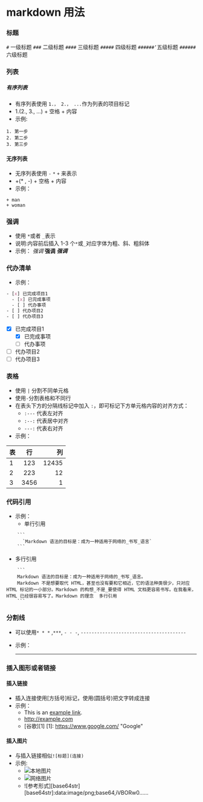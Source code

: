 # markdown 用法
### 标题
`#` 一级标题
`###` 二级标题
`####` 三级标题
`#####` 四级标题
`######’`五级标题
`######`六级标题

### 列表 
##### 有序列表
- 有序列表使用 `1.， 2.， ...`作为列表的项目标记
- 1.(2., 3., ...) + 空格 + 内容
- 示例:
```undefined
1. 第一步
2. 第二步
3. 第三步
```

#### 无序列表
- 无序列表使用 `-` `*` `+` 来表示
- +(* , -) + 空格 + 内容
- 示例：
```undefined
+ man
+ woman
```

### 强调
- 使用 `*`或者 `_`表示
- 说明:内容前后插入 1-3 个`*`或`_`对应字体为粗、斜、粗斜体
- 示例：
*强调*
**强调**
***强调***

### 代办清单
- 示例：
```css
- [x] 已完成项目1
  - [x] 已完成事项
  - [ ] 代办事项
- [ ] 代办项目2
- [ ] 代办项目3
```
- [x] 已完成项目1
  - [x] 已完成事项
  - [ ] 代办事项
- [ ] 代办项目2
- [ ] 代办项目3

### 表格
- 使用 `|` 分割不同单元格
- 使用`-`分割表格和不同行
- 在表头下方的分隔线标记中加入 `:`，即可标记下方单元格内容的对齐方式：
  *   `:---` 代表左对齐
  *   `:--:` 代表居中对齐
  *   `---:` 代表右对齐
- 示例：

| 表| 行| 列|
| ------------- |:-------------:| -----:|
| 1     | 123| 12435 |
| 2      | 223      |   12 |
| 3 | 3456     |    1 |

### 代码引用
- 示例：
   * 单行引用
```language
    ```
      `Markdown 语法的目标是：成为一种适用于网络的_书写_语言`
    ```
```
   * 多行引用
      
```language
    ```
    Markdown 语法的目标是：成为一种适用于网络的_书写_语言。
    Markdown 不是想要取代 HTML，甚至也没有要和它相近，它的语法种类很少，只对应 HTML 标记的一小部分。Markdown 的构想_不是_要使得 HTML 文档更容易书写。在我看来， HTML 已经很容易写了。Markdown 的理念  多行引用
    ``` 
```

### 分割线
-  可以使用`* * *` ,`***`, `- - -`, `---------------------------------------`
- 示例：

  -------------------

### 插入图形或者链接
#### 插入链接
- 插入连接使用[方括号]标记，使用(圆括号)把文字转成连接
- 示例：
    + This is an [example link](http://example.com/ "With a Title"). 
    + <http://example.com>
    + [谷歌][1]
    [1]: https://www.google.com/ "Google"
    
#### 插入图片
- 与插入链接相似`![标题](连接)`
- 示例:
   + ![本地图片](C:\Users\Wahaha\Desktop\111.png)
   + ![网络图片](http://baidu.com/pic/doge.png)
   + ![参考形式][base64str]
          [base64str]:data:image/png;base64,iVBORw0......

